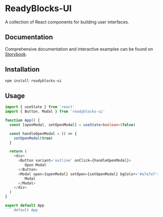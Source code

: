 # ReadyBlocks-UI

A collection of React components for building user interfaces.

## Documentation

Comprehensive documentation and interactive examples can be found on [Storybook](https://valeriapostylyakova.github.io/ReadyBlocks-UI/).

## Installation

```bash
npm install readyblocks-ui
```

## Usage

````typescript
import { useState } from 'react'
import { Button, Modal } from 'readyblocks-ui'

function App() {
  const [openModal, setOpenModal] = useState<boolean>(false)

  const handleOpenModal = () => {
    setOpenModal(true)
  }

  return (
    <div>
      <Button variant='outline' onClick={handleOpenModal}>
         Open Modal
      </Button>
      <Modal open={openModal} setOpen={setOpenModal} bgColor='#a7a7a7'>
         Modal
      </Modal>
    </div>
  )
}

export default App
``` default App
````
